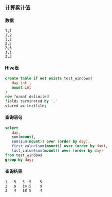 ### 计算累计值
#### 数据
```
1,1
1,2
1,2
2,3
2,6
3,1
3,3
```
#### Hive表
```sql
create table if not exists test_windows(
   day int ,
   mount int
)
row format delimited
fields terminated by ','
stored as textfile;
```

#### 查询语句
```sql
select
   day,
   sum(mount),
   sum(sum(mount)) over (order by day),
   first_value(sum(mount)) over (order by day),
   last_value(sum(mount)) over (order by day)
from test_windows
group by day;
```
#### 查询结果
```
1	5	5  5	5
2	9	14 5	9
3	4	18 5	4
```
